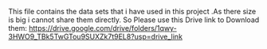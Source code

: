 This file contains the data sets that i have used in this project .As there size is big i cannot share them directly.
So Please use this Drive link to Download them: https://drive.google.com/drive/folders/1qwy-3HWO9_TBk5TwGTou9SUXZk7t9EL8?usp=drive_link
